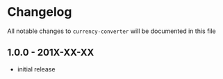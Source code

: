 # Changelog

All notable changes to `currency-converter` will be documented in this file

## 1.0.0 - 201X-XX-XX

- initial release
